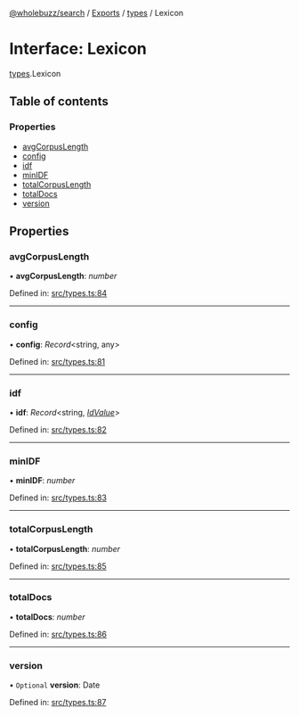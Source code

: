 [@wholebuzz/search](../README.md) / [Exports](../modules.md) / [types](../modules/types.md) / Lexicon

# Interface: Lexicon

[types](../modules/types.md).Lexicon

## Table of contents

### Properties

- [avgCorpusLength](types.lexicon.md#avgcorpuslength)
- [config](types.lexicon.md#config)
- [idf](types.lexicon.md#idf)
- [minIDF](types.lexicon.md#minidf)
- [totalCorpusLength](types.lexicon.md#totalcorpuslength)
- [totalDocs](types.lexicon.md#totaldocs)
- [version](types.lexicon.md#version)

## Properties

### avgCorpusLength

• **avgCorpusLength**: *number*

Defined in: [src/types.ts:84](https://github.com/wholebuzz/search/blob/master/src/types.ts#L84)

___

### config

• **config**: *Record*<string, any\>

Defined in: [src/types.ts:81](https://github.com/wholebuzz/search/blob/master/src/types.ts#L81)

___

### idf

• **idf**: *Record*<string, [*IdValue*](types.idvalue.md)\>

Defined in: [src/types.ts:82](https://github.com/wholebuzz/search/blob/master/src/types.ts#L82)

___

### minIDF

• **minIDF**: *number*

Defined in: [src/types.ts:83](https://github.com/wholebuzz/search/blob/master/src/types.ts#L83)

___

### totalCorpusLength

• **totalCorpusLength**: *number*

Defined in: [src/types.ts:85](https://github.com/wholebuzz/search/blob/master/src/types.ts#L85)

___

### totalDocs

• **totalDocs**: *number*

Defined in: [src/types.ts:86](https://github.com/wholebuzz/search/blob/master/src/types.ts#L86)

___

### version

• `Optional` **version**: Date

Defined in: [src/types.ts:87](https://github.com/wholebuzz/search/blob/master/src/types.ts#L87)
